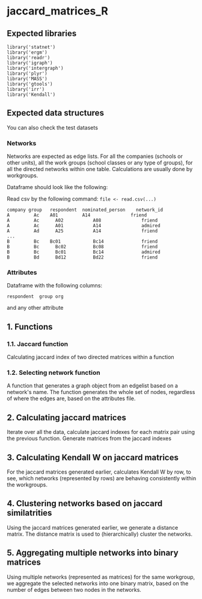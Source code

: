 

# jaccard_matrices_R


## Expected libraries
```
library('statnet')
library('ergm')
library('readr')
library('igraph')
library('intergraph')
library('plyr')
library('MASS')
library('gtools')
library('irr')
library('Kendall')
```
## Expected data structures

You can also check the test datasets
### Networks

Networks are expected as edge lists. For all the companies (schools or other units), all the work groups (school classes or any type of groups), for all the directed networks within one table.
Calculations are usually done by workgroups. 

Dataframe should look like the following:

Read csv by the following command: `file <- read.csv(...)`

```
company	group	respondent	nominated_person	network_id
A   	  Ac  	A01	        A14	              friend
A   	  Ac	  A02	        A08	              friend
A   	  Ac	  A01	        A14	              admired
A   	  Ad	  A25	        A14	              friend
...
B   	  Bc  	Bc01	        Bc14	          friend
B   	  Bc	  Bc02	        Bc08	          friend
B   	  Bc	  Bc01	        Bc14	          admired
B   	  Bd	  Bd12	        Bd22	          friend
```
### Attributes
Dataframe with the following columns:
```
respondent  group org
```
and any other attribute


## 1. Functions
### 1.1. Jaccard function
Calculating jaccard index of two directed matrices within a function 

### 1.2. Selecting network function
A function that generates a graph object from an edgelist based on a network's name. The function generates the whole set of nodes, regardless of where the edges are, based on the attributes file. 

## 2. Calculating jaccard matrices
Iterate over all the data, calculate jaccard indexes for each matrix pair using the previous function. Generate matrices from the jaccard indexes

## 3. Calculating Kendall W on jaccard matrices
For the jaccard matrices generated earlier, calculates Kendall W by row, to see, which networks (represented by rows) are behaving consistently within the workgroups. 

## 4. Clustering networks based on jaccard similatrities
Using the jaccard matrices generated earlier, we generate a distance matrix. The distance matrix is used to (hierarchically) cluster the networks.  

## 5. Aggregating multiple networks into binary matrices
Using multiple networks (represented as matrices) for the same workgroup, we aggregate the selected networks into one binary matrix, based on the number of edges between two nodes in the networks. 
